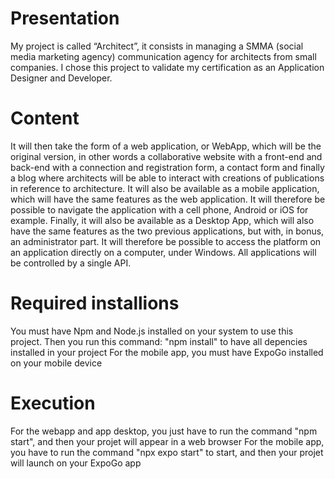 # Presentation

My project is called “Architect”, it consists in managing a SMMA (social media marketing agency) communication agency for architects from small companies. I chose this project to validate my certification as an Application Designer and Developer.

# Content

It will then take the form of a web application, or WebApp, which will be the original version, in other words a collaborative website with a front-end and back-end with a connection and registration form, a contact form and finally a blog where architects will be able to interact with creations of publications in reference to architecture.
It will also be available as a mobile application, which will have the same features as the web application. It will therefore be possible to navigate the application with a cell phone, Android or iOS for example.
Finally, it will also be available as a Desktop App, which will also have the same features as the two previous applications, but with, in bonus, an administrator part. It will therefore be possible to access the platform on an application directly on a computer, under Windows.
All applications will be controlled by a single API.

# Required installions

You must have Npm and Node.js installed on your system to use this project.
Then you run this command: "npm install" to have all depencies installed in your project
For the mobile app, you must have ExpoGo installed on your mobile device

# Execution

For the webapp and app desktop, you just have to run the command "npm start", and then your projet will appear in a web browser
For the mobile app, you have to run the command "npx expo start" to start, and then your projet will launch on your ExpoGo app
 
 
